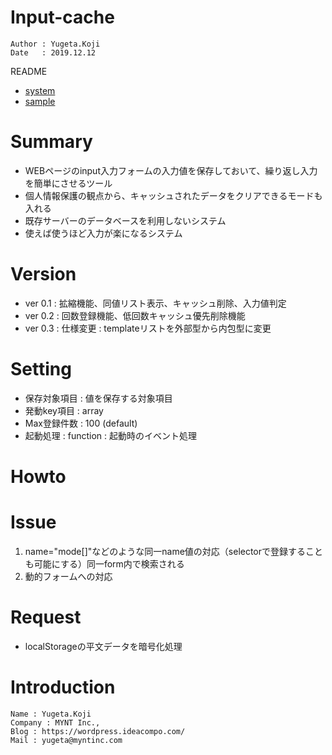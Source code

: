 Input-cache
==
```
Author : Yugeta.Koji
Date   : 2019.12.12
```
README
- [system](docs/system.md)
- [sample](sample/index.html)

# Summary
- WEBページのinput入力フォームの入力値を保存しておいて、繰り返し入力を簡単にさせるツール
- 個人情報保護の観点から、キャッシュされたデータをクリアできるモードも入れる
- 既存サーバーのデータベースを利用しないシステム
- 使えば使うほど入力が楽になるシステム

# Version
- ver 0.1 : 拡縮機能、同値リスト表示、キャッシュ削除、入力値判定
- ver 0.2 : 回数登録機能、低回数キャッシュ優先削除機能
- ver 0.3 : 仕様変更 : templateリストを外部型から内包型に変更

# Setting
- 保存対象項目 : 値を保存する対象項目
- 発動key項目 : array
- Max登録件数 : 100 (default)
- 起動処理    : function : 起動時のイベント処理

# Howto

# Issue
1. name="mode[]"などのような同一name値の対応（selectorで登録することも可能にする）同一form内で検索される
2. 動的フォームへの対応

# Request
- localStorageの平文データを暗号化処理

# Introduction
```
Name : Yugeta.Koji
Company : MYNT Inc.,
Blog : https://wordpress.ideacompo.com/
Mail : yugeta@myntinc.com
```
